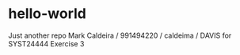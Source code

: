 # hello-world
Just another repo
Mark Caldeira / 991494220 / caldeima / DAVIS for SYST24444 Exercise 3

